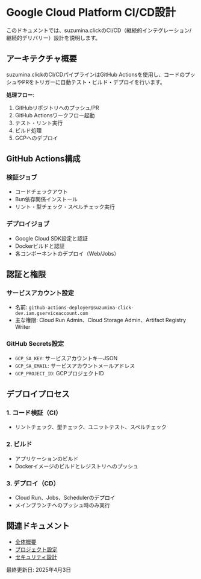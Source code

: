 # Google Cloud Platform CI/CD設計

このドキュメントでは、suzumina.clickのCI/CD（継続的インテグレーション/継続的デリバリー）設計を説明します。

## アーキテクチャ概要

suzumina.clickのCI/CDパイプラインはGitHub Actionsを使用し、コードのプッシュやPRをトリガーに自動テスト・ビルド・デプロイを行います。

**処理フロー**:

1. GitHubリポジトリへのプッシュ/PR
2. GitHub Actionsワークフロー起動
3. テスト・リント実行
4. ビルド処理
5. GCPへのデプロイ

## GitHub Actions構成

### 検証ジョブ

- コードチェックアウト
- Bun依存関係インストール
- リント・型チェック・スペルチェック実行

### デプロイジョブ

- Google Cloud SDK設定と認証
- Dockerビルドと認証
- 各コンポーネントのデプロイ（Web/Jobs）

## 認証と権限

### サービスアカウント設定

- 名前: `github-actions-deployer@suzumina-click-dev.iam.gserviceaccount.com`
- 主な権限: Cloud Run Admin、Cloud Storage Admin、Artifact Registry Writer

### GitHub Secrets設定

- `GCP_SA_KEY`: サービスアカウントキーJSON
- `GCP_SA_EMAIL`: サービスアカウントメールアドレス
- `GCP_PROJECT_ID`: GCPプロジェクトID

## デプロイプロセス

### 1. コード検証（CI）

- リントチェック、型チェック、ユニットテスト、スペルチェック

### 2. ビルド

- アプリケーションのビルド
- Dockerイメージのビルドとレジストリへのプッシュ

### 3. デプロイ（CD）

- Cloud Run、Jobs、Schedulerのデプロイ
- メインブランチへのプッシュ時のみ実行

## 関連ドキュメント

- [全体概要](GCP_OVERVIEW.md)
- [プロジェクト設定](GCP_PROJECT_SETUP.md)
- [セキュリティ設計](GCP_SECURITY.md)

最終更新日: 2025年4月3日
